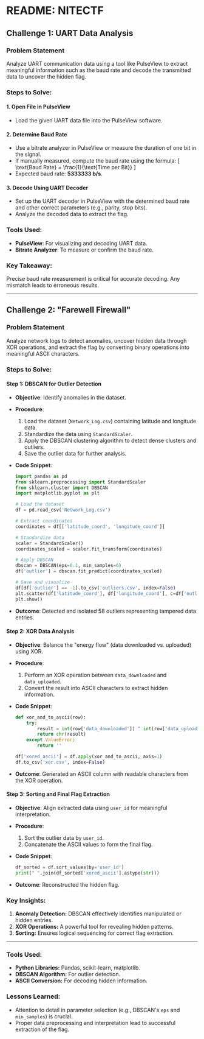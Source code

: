 
# README: NITECTF

## Challenge 1: UART Data Analysis

### Problem Statement
Analyze UART communication data using a tool like PulseView to extract meaningful information such as the baud rate and decode the transmitted data to uncover the hidden flag.

### Steps to Solve:

#### 1. Open File in PulseView
   - Load the given UART data file into the PulseView software.

#### 2. Determine Baud Rate
   - Use a bitrate analyzer in PulseView or measure the duration of one bit in the signal.
   - If manually measured, compute the baud rate using the formula:
     \[
     \text{Baud Rate} = \frac{1}{\text{Time per Bit}}
     \]
   - Expected baud rate: **5333333 b/s**.

#### 3. Decode Using UART Decoder
   - Set up the UART decoder in PulseView with the determined baud rate and other correct parameters (e.g., parity, stop bits).
   - Analyze the decoded data to extract the flag.

### Tools Used:
- **PulseView**: For visualizing and decoding UART data.
- **Bitrate Analyzer**: To measure or confirm the baud rate.

### Key Takeaway:
Precise baud rate measurement is critical for accurate decoding. Any mismatch leads to erroneous results.

---

## Challenge 2: "Farewell Firewall"

### Problem Statement
Analyze network logs to detect anomalies, uncover hidden data through XOR operations, and extract the flag by converting binary operations into meaningful ASCII characters.

### Steps to Solve:

#### Step 1: DBSCAN for Outlier Detection
   - **Objective**: Identify anomalies in the dataset.
   - **Procedure**:
     1. Load the dataset (`Network_Log.csv`) containing latitude and longitude data.
     2. Standardize the data using `StandardScaler`.
     3. Apply the DBSCAN clustering algorithm to detect dense clusters and outliers.
     4. Save the outlier data for further analysis.

   - **Code Snippet**:
     ```python
     import pandas as pd
     from sklearn.preprocessing import StandardScaler
     from sklearn.cluster import DBSCAN
     import matplotlib.pyplot as plt

     # Load the dataset
     df = pd.read_csv('Network_Log.csv')

     # Extract coordinates
     coordinates = df[['latitude_coord', 'longitude_coord']]
     
     # Standardize data
     scaler = StandardScaler()
     coordinates_scaled = scaler.fit_transform(coordinates)

     # Apply DBSCAN
     dbscan = DBSCAN(eps=0.1, min_samples=6)
     df['outlier'] = dbscan.fit_predict(coordinates_scaled)

     # Save and visualize
     df[df['outlier'] == -1].to_csv('outliers.csv', index=False)
     plt.scatter(df['latitude_coord'], df['longitude_coord'], c=df['outlier'], cmap='coolwarm')
     plt.show()
     ```
   - **Outcome**: Detected and isolated 58 outliers representing tampered data entries.

#### Step 2: XOR Data Analysis
   - **Objective**: Balance the "energy flow" (data downloaded vs. uploaded) using XOR.
   - **Procedure**:
     1. Perform an XOR operation between `data_downloaded` and `data_uploaded`.
     2. Convert the result into ASCII characters to extract hidden information.

   - **Code Snippet**:
     ```python
     def xor_and_to_ascii(row):
         try:
             result = int(row['data_downloaded']) ^ int(row['data_uploaded'])
             return chr(result)
         except ValueError:
             return ''

     df['xored_ascii'] = df.apply(xor_and_to_ascii, axis=1)
     df.to_csv('xor.csv', index=False)
     ```
   - **Outcome**: Generated an ASCII column with readable characters from the XOR operation.

#### Step 3: Sorting and Final Flag Extraction
   - **Objective**: Align extracted data using `user_id` for meaningful interpretation.
   - **Procedure**:
     1. Sort the outlier data by `user_id`.
     2. Concatenate the ASCII values to form the final flag.

   - **Code Snippet**:
     ```python
     df_sorted = df.sort_values(by='user_id')
     print(" ".join(df_sorted['xored_ascii'].astype(str)))
     ```
   - **Outcome**: Reconstructed the hidden flag.

### Key Insights:
1. **Anomaly Detection:** DBSCAN effectively identifies manipulated or hidden entries.
2. **XOR Operations:** A powerful tool for revealing hidden patterns.
3. **Sorting:** Ensures logical sequencing for correct flag extraction.

---

### Tools Used:
- **Python Libraries:** Pandas, scikit-learn, matplotlib.
- **DBSCAN Algorithm:** For outlier detection.
- **ASCII Conversion:** For decoding hidden information.

### Lessons Learned:
- Attention to detail in parameter selection (e.g., DBSCAN's `eps` and `min_samples`) is crucial.
- Proper data preprocessing and interpretation lead to successful extraction of the flag.
